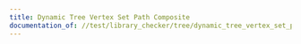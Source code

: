 ```yaml
---
title: Dynamic Tree Vertex Set Path Composite
documentation_of: //test/library_checker/tree/dynamic_tree_vertex_set_path_composite.test.py
---
```

